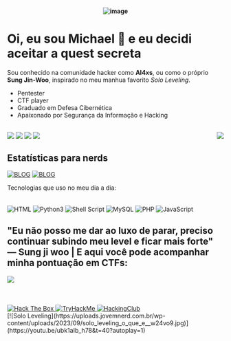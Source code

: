<h4 align="center">
 
![image](https://staticg.sportskeeda.com/editor/2024/01/6f0fd-17065177859699-1920.jpg)


# Oi, eu sou Michael 👋  e eu decidi aceitar a quest secreta

<p>Sou conhecido na comunidade hacker como <strong>Al4xs</strong>, ou como o pr&oacute;prio <strong>Sung Jin-Woo</strong>, inspirado no meu manhua favorito <em>Solo Leveling</em>.</p>

- Pentester
- CTF player
- Graduado em Defesa Cibern&eacute;tica
- Apaixonado por Seguran&ccedil;a da Informa&ccedil;&atilde;o e Hacking

<br>
<div>

<img src="https://i.pinimg.com/originals/0f/38/df/0f38df98067cb0b6535e09474839c4e7.gif" align="right"/>
<a href="https://al4xs.github.io/" target="_blank"><img src="https://img.shields.io/badge/Blog-100000?style=for-the-badge&logo=github&logoColor=white" target="_blank"></a> 
<a href="https://instagram.com/michaelferral4xs" target="_blank"><img src="https://img.shields.io/badge/-Instagram-%23E4405F?style=for-the-badge&logo=instagram&logoColor=white" target="_blank"></a>  
<a href = "mailto:al4xs@protonmail.com"><img src="https://img.shields.io/badge/-protonmail-%23333?style=for-the-badge&logo=protonmail&logoColor=white" target="_blank"></a>
<a href="https://www.linkedin.com/in/michael-al4xs" target="_blank"><img src="https://img.shields.io/badge/-LinkedIn-%230077B5?style=for-the-badge&logo=linkedin&logoColor=white" target="_blank"></a>

## Estat&iacute;sticas para nerds
</div>

[![BLOG](https://github-readme-stats.vercel.app/api?username=al4xs&theme=github_dark)](https://github.com/al4xs)
[![BLOG](https://github-readme-stats.vercel.app/api/top-langs/?username=al4xs&layout=compact&langs_count=7&theme=github_dark&include_all_commits=true)](https://github.com/al4xs)


</div>

Tecnologias que uso no meu dia a dia:

<div style="display: inline_block"><br/>
<img align="center" alt="HTML" src="https://img.shields.io/badge/HTML-239120?style=for-the-badge&logo=html5&logoColor=white"/>
<img align="center" alt="Python3" src="https://img.shields.io/badge/Python-14354C?style=for-the-badge&logo=python&logoColor=white"/>
<img align="center" alt="Shell Script" src="https://img.shields.io/badge/Shell_Script-121011?style=for-the-badge&logo=gnu-bash&logoColor=white"/>
<img align="center" alt="MySQL" src="https://img.shields.io/badge/MySQL-00000F?style=for-the-badge&logo=mysql&logoColor=white"/>
<img align="center" alt="PHP" src="https://img.shields.io/badge/PHP-00000F?style=for-the-badge&logo=php7&logoColor=white"/>
<img align="center" alt="JavaScript" src="https://img.shields.io/badge/JavaScript-00000F?style=for-the-badge&logo=javascript&logoColor=white"/>


</div>

 ## &quot;Eu n&atilde;o posso me dar ao luxo de parar, preciso continuar subindo meu level e ficar mais forte&quot; — Sung ji woo | E aqui voc&ecirc; pode acompanhar minha pontua&ccedil;&atilde;o em CTFs:

<div>

<img src="https://media1.tenor.com/m/bwUm6P6uGY8AAAAd/solo-leveling.gif"/>
<br><br><br><br>

</div>

<a href="https://app.hackthebox.com/profile/348066" target="_blank">
  <img src="http://www.hackthebox.eu/badge/image/348066" alt="Hack The Box"/>
</a>

<a href="https://tryhackme.com/p/michaelklaan" target="_blank">
  <img src="https://tryhackme-badges.s3.amazonaws.com/michaelklaan.png" alt="TryHackMe"/>
</a>

<a href="https://app.hackingclub.com/profile/user/2185" target="_blank">
  <img src="https://app.hackingclub.com/profile/user/2185" alt="HackingClub"/>
</a>

<div>
[![Solo Leveling](https://uploads.jovemnerd.com.br/wp-content/uploads/2023/09/solo_leveling_o_que_e__w24vo9.jpg)] (https://youtu.be/ubk1aIb_h78&t=40?autoplay=1)
</div>

